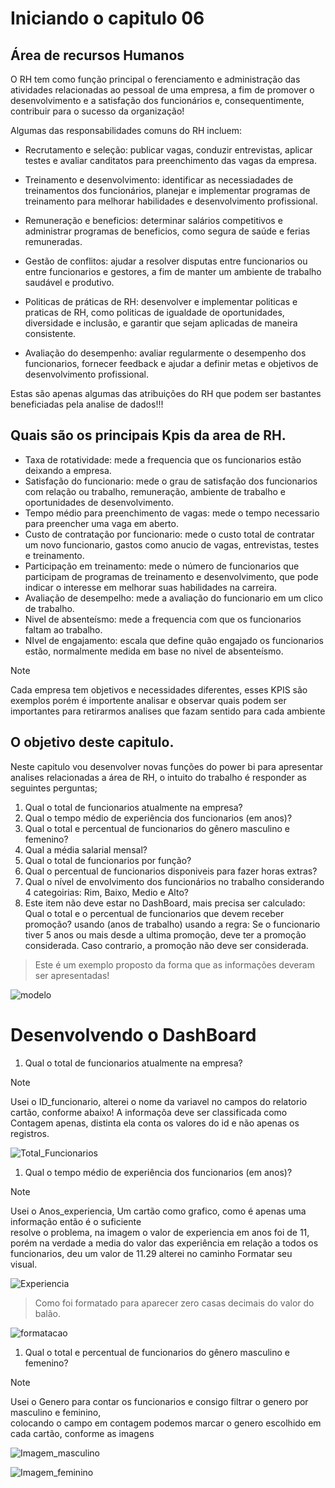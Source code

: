 # Iniciando o capitulo 06 

## Área de recursos Humanos

O RH tem como função principal o ferenciamento e administração das atividades relacionadas ao pessoal de uma empresa, a fim de promover o desenvolvimento e a satisfação dos funcionários e, consequentimente, contribuir para o sucesso da organização!

Algumas das responsabilidades comuns do RH incluem:

* Recrutamento e seleção: publicar vagas, conduzir entrevistas, aplicar testes e avaliar canditatos para preenchimento das vagas da empresa.

* Treinamento e desenvolvimento: identificar as necessiadades de treinamentos dos funcionários, planejar e implementar programas de treinamento para melhorar habilidades e desenvolvimento profissional.

* Remuneração e beneficios: determinar salários competitivos e administrar programas de beneficios, como segura de saúde e ferias remuneradas.

* Gestão de conflitos: ajudar a resolver disputas entre funcionarios ou entre funcionarios e gestores, a fim de manter um ambiente de trabalho saudável e produtivo.

* Politicas de práticas de RH: desenvolver e implementar politicas e praticas de RH, como politicas de igualdade de oportunidades, diversidade e inclusão, e garantir que sejam aplicadas de maneira consistente.

* Avaliação do desempenho: avaliar regularmente o desempenho dos funcionarios, fornecer feedback e ajudar a definir metas e objetivos de desenvolvimento profissional.

Estas são apenas algumas das atribuições do RH que podem ser bastantes beneficiadas pela analise de dados!!!


## Quais são os principais Kpis da area de RH.

* Taxa de rotatividade: mede a frequencia que os funcionarios estão deixando a empresa.
* Satisfação do funcionario: mede o grau de satisfação dos funcionarios com relação ou trabalho, remuneração, ambiente de trabalho e oportunidades de desenvolvimento.
* Tempo médio para preenchimento de vagas: mede o tempo necessario para preencher uma vaga em aberto.
* Custo de contratação por funcionario: mede o custo total de contratar um novo funcionario, gastos como anucio de vagas, entrevistas, testes e treinamento.
* Participação em treinamento: mede o número de funcionarios que participam de programas de treinamento e desenvolvimento, que pode indicar o interesse em melhorar suas habilidades na carreira.
* Avaliação de desempelho: mede a avaliação do funcionario em um clico de trabalho.
* Nivel de absenteísmo: mede a frequencia com que os funcionarios faltam ao trabalho.
* NIvel de engajamento: escala que define quão engajado os funcionarios estão, normalmente medida em base no nivel de absenteísmo.


>[!NOTE]
>
> Cada empresa tem objetivos e necessidades diferentes, esses KPIS são exemplos porém é importente analisar e 
> observar quais podem ser importantes para retirarmos analises que fazam sentido para cada ambiente 

## O objetivo deste capitulo.

Neste capitulo vou desenvolver novas funções do power bi para apresentar analises relacionadas a área de RH, o intuito do trabalho é responder as seguintes perguntas;

1. Qual o total de funcionarios atualmente na empresa?
1. Qual o tempo médio de experiência dos funcionarios (em anos)?
1. Qual o total e percentual de funcionarios do gênero masculino e femenino?
1. Qual a média salarial mensal?
1. Qual o total de funcionarios por função?
1. Qual o percentual de funcionarios disponiveis para fazer horas extras?
1. Qual o nível de envolvimento dos funcionários no trabalho considerando 4 categoirias: Rim, Baixo, Medio e Alto?
1. Este item não deve estar no DashBoard, mais precisa ser calculado: Qual o total e o percentual de funcionarios que devem receber promoção? usando (anos de trabalho) usando a regra: Se o funcionario tiver 5 anos ou mais desde a ultima promoção, deve ter a promoção considerada. Caso contrario, a promoção não deve ser considerada.


> Este é um exemplo proposto da forma que as informações deveram ser apresentadas!

![modelo](/Parte%201/Cap06/imagem/MP3.png)


# Desenvolvendo o DashBoard

1. Qual o total de funcionarios atualmente na empresa?

> [!NOTE]  
>
>
> Usei o ID_funcionario, alterei o nome da variavel no campos do relatorio cartão, conforme abaixo!
> A informaçõa deve ser classificada como Contagem apenas, distinta ela conta os valores do id e não 
> apenas os registros.

![Total_Funcionarios](/Parte%201/Cap06/imagem/Total_Funcionarios.png)

1. Qual o tempo médio de experiência dos funcionarios (em anos)?

> [!NOTE]  
>
>
> Usei o Anos_experiencia, Um cartão como grafico, como é apenas uma informação então é o suficiente  
> resolve o problema, na imagem o valor de experiencia em anos foi de 11, porém na verdade a media do valor 
> das experiência em relação a todos os funcionarios, deu um valor de 11.29 alterei no caminho Formatar seu  
> visual.

![Experiencia](/Parte%201/Cap06/imagem/Experiencia_anos.png)


> Como foi formatado para aparecer zero casas decimais do valor do balão.

![formatacao](/Parte%201/Cap06/imagem/casasdecimais.png)

1. Qual o total e percentual de funcionarios do gênero masculino e femenino?

> [!NOTE]  
>
> Usei o Genero para contar os funcionarios e consigo filtrar o genero por masculino e feminino,   
> colocando o campo em contagem podemos marcar o genero escolhido em cada cartão, conforme as imagens  

![Imagem_masculino](/Parte%201/Cap06/imagem/masculino.png)

![Imagem_feminino](/Parte%201/Cap06/imagem/femenino.png)

